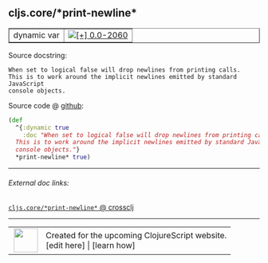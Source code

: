 ## cljs.core/\*print-newline\*



 <table border="1">
<tr>
<td>dynamic var</td>
<td><a href="https://github.com/cljsinfo/cljs-api-docs/tree/0.0-2060"><img valign="middle" alt="[+] 0.0-2060" title="Added in 0.0-2060" src="https://img.shields.io/badge/+-0.0--2060-lightgrey.svg"></a> </td>
</tr>
</table>







Source docstring:

```
When set to logical false will drop newlines from printing calls.
This is to work around the implicit newlines emitted by standard JavaScript
console objects.
```


Source code @ [github]():

```clj
(def
  ^{:dynamic true
    :doc "When set to logical false will drop newlines from printing calls.
  This is to work around the implicit newlines emitted by standard JavaScript
  console objects."}
  *print-newline* true)
```

<!--
Repo - tag - source tree - lines:

 <pre>

</pre>

-->

---



###### External doc links:

[`cljs.core/*print-newline*` @ crossclj](http://crossclj.info/fun/cljs.core.cljs/*print-newline*.html)<br>

---

 <table>
<tr><td>
<img valign="middle" align="right" width="48px" src="http://i.imgur.com/Hi20huC.png">
</td><td>
Created for the upcoming ClojureScript website.<br>
[edit here] | [learn how]
</td></tr></table>

[edit here]:https://github.com/cljsinfo/cljs-api-docs/blob/master/cljsdoc/cljs.core/STARprint-newlineSTAR.cljsdoc
[learn how]:https://github.com/cljsinfo/cljs-api-docs/wiki/cljsdoc-files

<!--

This information was too distracting to show to readers, but I'll leave it
commented here since it is helpful to:

- pretty-print the data used to generate this document
- and show how to retrieve that data



The API data for this symbol:

```clj
{:ns "cljs.core",
 :name "*print-newline*",
 :name-encode "STARprint-newlineSTAR",
 :history [["+" "0.0-2060"]],
 :type "dynamic var",
 :full-name-encode "cljs.core/STARprint-newlineSTAR",
 :source {:code "(def\n  ^{:dynamic true\n    :doc \"When set to logical false will drop newlines from printing calls.\n  This is to work around the implicit newlines emitted by standard JavaScript\n  console objects.\"}\n  *print-newline* true)",
          :title "Source code",
          :repo "clojurescript",
          :tag "r1.8.51",
          :filename "src/main/cljs/cljs/core.cljs",
          :lines [74 79],
          :url "https://github.com/clojure/clojurescript/blob/r1.8.51/src/main/cljs/cljs/core.cljs#L74-L79"},
 :full-name "cljs.core/*print-newline*",
 :docstring "When set to logical false will drop newlines from printing calls.\nThis is to work around the implicit newlines emitted by standard JavaScript\nconsole objects.",
 :cljsdoc-url "https://github.com/cljsinfo/cljs-api-docs/blob/master/cljsdoc/cljs.core/STARprint-newlineSTAR.cljsdoc"}

```

Retrieve the API data for this symbol:

```clj
;; from Clojure REPL
(require '[clojure.edn :as edn])
(-> (slurp "https://raw.githubusercontent.com/cljsinfo/cljs-api-docs/catalog/cljs-api.edn")
    (edn/read-string)
    (get-in [:symbols "cljs.core/*print-newline*"]))
```

-->
